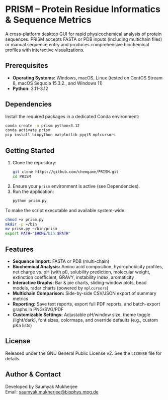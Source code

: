 # PRISM – Protein Residue Informatics & Sequence Metrics

A cross-platform desktop GUI for rapid physicochemical analysis of protein sequences. PRISM accepts FASTA or PDB inputs (including multichain files) or manual sequence entry and produces comprehensive biochemical profiles with interactive visualizations.

## Prerequisites

- **Operating Systems:** Windows, macOS, Linux (tested on CentOS Stream 8, macOS Sequoia 15.3.2., and Windows 11)
- **Python:** 3.11–3.12

## Dependencies

Install the required packages in a dedicated Conda environment:

```bash
conda create -n prism python=3.12
conda activate prism
pip install biopython matplotlib pyqt5 mplcursors
```

## Getting Started

1. Clone the repository:
   ```bash
   git clone https://github.com/chemgame/PRISM.git
   cd PRISM
   ```
2. Ensure your `prism` environment is active (see Dependencies).
3. Run the application:
   ```bash
   python prism.py
   ```

To make the script executable and available system-wide:

```bash
chmod +x prism.py
mkdir -p ~/bin
mv prism.py ~/bin/prism
export PATH="$HOME/bin:$PATH"
```

## Features

- **Sequence Import:** FASTA or PDB (multi-chain)
- **Biochemical Analysis:** Amino acid composition, hydrophobicity profiles, net charge vs. pH (with pI), solubility prediction, molecular weight, extinction coefficient, GRAVY, instability index, aromaticity
- **Interactive Graphs:** Bar & pie charts, sliding-window plots, bead models, radar charts (powered by `mplcursors`)
- **Multichain Comparison:** Side-by-side CSV/JSON export of summary metrics
- **Reporting:** Save text reports, export full PDF reports, and batch-export graphs in PNG/SVG/PDF
- **Customizable Settings:** Adjustable pH/window size, theme toggle (light/dark), font sizes, colormaps, and override defaults (e.g., custom pKa lists)

## License

Released under the GNU General Public License v2. See the `LICENSE` file for details.

## Author & Contact

Developed by Saumyak Mukherjee  
Email: saumyak.mukherjee@biophys.mpg.de
